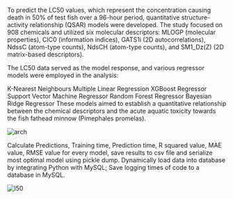 To predict the LC50 values, which represent the concentration causing death in 50% of test fish over a 96-hour period, quantitative structure-activity relationship (QSAR) models were developed. The study focused on 908 chemicals and utilized six molecular descriptors: MLOGP (molecular properties), CIC0 (information indices), GATS1i (2D autocorrelations), NdssC (atom-type counts), NdsCH (atom-type counts), and SM1_Dz(Z) (2D matrix-based descriptors).

The LC50 data served as the model response, and various regressor models were employed in the analysis:

K-Nearest Neighbours
Multiple Linear Regression
XGBoost Regressor
Support Vector Machine Regressor
Random Forest Regressor
Bayesian Ridge Regressor
These models aimed to establish a quantitative relationship between the chemical descriptors and the acute aquatic toxicity towards the fish fathead minnow (Pimephales promelas). 

![arch](https://user-images.githubusercontent.com/73905298/152676791-24a6b9d1-2056-4b3b-b64d-8a81ffa1a36e.jpg)


Calculate Predictions, Training time, Prediction time, R squared value, MAE value, RMSE value for every model, save results to csv file and serialize most optimal model using pickle dump.
Dynamically load data into  database by integrating Python with MySQL; Save logging times of code to a database in MySQL.

![l50](https://github.com/vineeth2281/L50-TOXICITY-PREDICTION-USING-QSAR/assets/67580974/dcab8192-b528-4e76-911b-08f9d131ab92)



